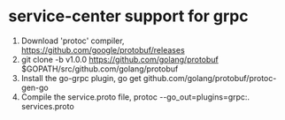 # service-center support for grpc
1. Download 'protoc' compiler, https://github.com/google/protobuf/releases
1. git clone -b v1.0.0 https://github.com/golang/protobuf $GOPATH/src/github.com/golang/protobuf
1. Install the go-grpc plugin, go get github.com/golang/protobuf/protoc-gen-go
1. Compile the service.proto file, protoc --go_out=plugins=grpc:. services.proto